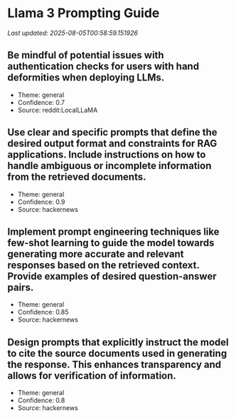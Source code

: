 # Llama 3 Prompting Guide

*Last updated: 2025-08-05T00:58:59.151926*

## Be mindful of potential issues with authentication checks for users with hand deformities when deploying LLMs.
- Theme: general
- Confidence: 0.7
- Source: reddit:LocalLLaMA

## Use clear and specific prompts that define the desired output format and constraints for RAG applications. Include instructions on how to handle ambiguous or incomplete information from the retrieved documents.
- Theme: general
- Confidence: 0.9
- Source: hackernews

## Implement prompt engineering techniques like few-shot learning to guide the model towards generating more accurate and relevant responses based on the retrieved context. Provide examples of desired question-answer pairs.
- Theme: general
- Confidence: 0.85
- Source: hackernews

## Design prompts that explicitly instruct the model to cite the source documents used in generating the response. This enhances transparency and allows for verification of information.
- Theme: general
- Confidence: 0.8
- Source: hackernews

